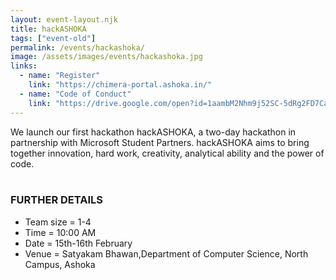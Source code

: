```yaml
---
layout: event-layout.njk
title: hackASHOKA
tags: ["event-old"]
permalink: /events/hackashoka/
image: /assets/images/events/hackashoka.jpg
links:
  - name: "Register"
    link: "https://chimera-portal.ashoka.in/"
  - name: "Code of Conduct"
    link: "https://drive.google.com/open?id=1aambM2Nhm9j52SC-5dRg2FD7CaLpe43t"
---
```


We launch our first hackathon hackASHOKA, a two-day hackathon in partnership with Microsoft Student Partners.
hackASHOKA aims to bring together innovation, hard work, creativity, analytical ability and the power of code.
</br>
</br>

### FURTHER DETAILS

- Team size = 1-4
- Time = 10:00 AM
- Date = 15th-16th February
- Venue = Satyakam Bhawan,Department of Computer Science, North Campus, Ashoka
